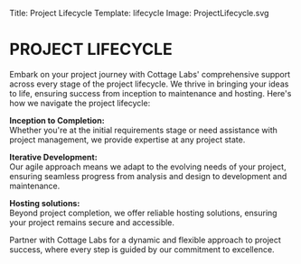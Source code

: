 Title: Project Lifecycle
Template: lifecycle
Image: ProjectLifecycle.svg

# PROJECT LIFECYCLE

Embark on your project journey with Cottage Labs' comprehensive support across every stage of the project lifecycle. We thrive in bringing your ideas to life, ensuring success from inception to maintenance and hosting. Here's how we navigate the project lifecycle:
<div class="list-section" markdown=1>

**Inception to Completion:**  
Whether you're at the initial requirements stage or need assistance with project management, we provide expertise at any project state.

**Iterative Development:**  
Our agile approach means we adapt to the evolving needs of your project, ensuring seamless progress from analysis and design to development and maintenance.

**Hosting solutions:**  
Beyond project completion, we offer reliable hosting solutions, ensuring your project remains secure and accessible.

</div>

Partner with Cottage Labs for a dynamic and flexible approach to project success, where every step is guided by our commitment to excellence.